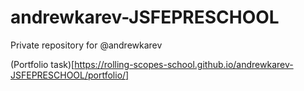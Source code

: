 # andrewkarev-JSFEPRESCHOOL
Private repository for @andrewkarev

(Portfolio task)[https://rolling-scopes-school.github.io/andrewkarev-JSFEPRESCHOOL/portfolio/]

